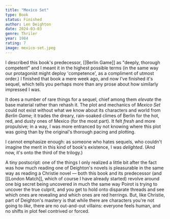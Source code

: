 ```yaml
---
title: "Mexico Set"
type: Book
status: Finished
author: Len Deighton
date: 2024-03-03
genre: Thriler
year: 1984
rating: 7
image: mexico-set.jpeg
---
```


I described this book's predecessor, [[Berlin Game]] as "deeply, thorough competent" and I meant it in the highest possible terms (in the same way our protagonist might deploy 'competence', as a compliment of utmost order.) I finished that book a mere week ago, and now I've finished it's sequel, which tells you perhaps more than any prose about how similarly impressed I was.

It does a number of rare things for a sequel, chief among them _elevate_ the base material rather than rehash it. The plot and mechanics of _Mexico Set_ could not exist without what we know about its characters and world from _Berlin Game_; it trades the dreary, rain-soaked climes of Berlin for the hot, red, and dusty ones of Mexico (for the most part). It felt _fresh_ and more propulsive; in a way, I was more entranced by not knowing where this plot was going than by the original's thorough pacing and plotting.

I cannot emphasize enough: as someone who hates sequels, who couldn't imagine the merit in this kind of book's existence, I was _delighted_. (And now, it's onto the third of the trilogy.)

A tiny postscript: one of the things I only realized a little bit after the fact was how much reading one of Deighton's novels is pleasurable in the same way as reading a Christie novel — both this book and its predecessor (and [[London Match]], which of course I have already started) revolve around one big secret being uncovered in much the same way Poirot is trying to uncover the true culprit, and you get to hold onto disparate threads and see which ones are revealing and which ones are red herrings. But, like Christie, part of Deighton's mastery is that while there are characters you're not going to _like_, there are no out-and-out villains: everyone feels human, and no shifts in plot feel contrived or forced.
